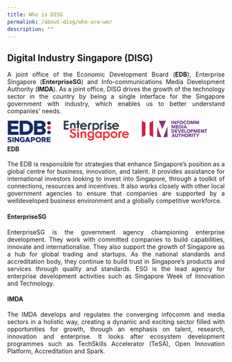 ```yaml
---
title: Who is DISG
permalink: /about-disg/who-are-we/
description: ""
---
```

##  Digital Industry Singapore (DISG) 
<p align="justify">A joint office of the Economic Development Board (<b>EDB</b>), Enterprise Singapore (<b>EnterpriseSG</b>) and Info-communications Media Development Authority (<b>IMDA</b>). As a joint office, DISG drives the growth of the technology sector in the country by being a single interface for the Singapore government with industry, which enables us to better understand companies' needs.</p>

<div class="image left">
<img align="left" style="max-width: 20%; padding-right: 30px" src="/images/edb%20logo.png">
<img align="left" style="max-width: 30%; padding-right: 30px" src="/images/esg%20logo.png">  
<img align="left" style="max-width: 30%; padding-right: 30px" src="/images/imda%20logo.png">
</div>

#### **<br><br><br>EDB**
<p align="justify">The EDB is responsible for strategies that enhance Singapore’s
position as a global centre for business, innovation, and talent. It
provides assistance for international investors looking to invest
into Singapore, through a toolkit of connections, resources and
incentives. It also works closely with other local government
agencies to ensure that companies are supported by a welldeveloped
business environment and a globally competitive
workforce.</p>

#### **EnterpriseSG**
<p align="justify">EnterpriseSG is the government agency championing enterprise development.
They work with committed companies to build capabilities, innovate
and internationalise. They also support the growth of Singapore as
a hub for global trading and startups. As the national standards and
accreditation body, they continue to build trust in Singapore’s
products and services through quality and standards. ESG is the lead
agency for enterprise development activities such as Singapore
Week of Innovation and Technology.</p>

#### **IMDA**
<p align="justify">The IMDA develops and regulates the converging infocomm and
media sectors in a holistic way, creating a dynamic and exciting
sector filled with opportunities for growth, through an emphasis on
talent, research, innovation and enterprise. It looks after ecosystem
development programmes such as TechSkills Accelerator (TeSA),
Open Innovation Platform, Accreditation and Spark.</p>